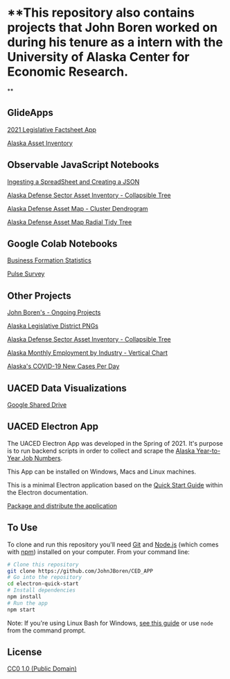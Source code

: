 # **This repository also contains projects that John Boren worked on during his tenure as a intern with the University of Alaska Center for Economic Research.
**

## GlideApps

[2021 Legislative Factsheet App](https://uaced-factsheet-2021.glideapp.io/
)

[Alaska Asset Inventory](https://alaskaassetinventroy.glideapp.io/
)
## Observable JavaScript Notebooks

[Ingesting a SpreadSheet and Creating a JSON](https://observablehq.com/@jables/ingesting-a-spreadsheet-and-creating-a-json)

[Alaska Defense Sector Asset Inventory - Collapsible Tree](https://observablehq.com/@jables/alaska-defense-asset-map-collapsible-tree)

[Alaska Defense Asset Map - Cluster Dendrogram](https://observablehq.com/@jables/alaska-defense-asset-map-cluster-dendrogram)

[Alaska Defense Asset Map Radial Tidy Tree](https://observablehq.com/@jables/alaska-defense-asset-map-radial-tidy-tree)

## Google Colab Notebooks

[Business Formation Statistics](https://colab.research.google.com/drive/1Amj_3wrv58ndd--fRemIkjk6GnEiA_59?usp=sharing)

[Pulse Survey](https://colab.research.google.com/drive/1S_OjtT4BHbyS7zJO81UC1jUPQU8vPtQT?usp=sharing)

## Other Projects

[John Boren's - Ongoing Projects](https://romantic-khorana-c70a6e.netlify.app/)

[Alaska Legislative District PNGs](https://romantic-khorana-c70a6e.netlify.app/districts.html)

[Alaska Defense Sector Asset Inventory - Collapsible Tree](https://romantic-khorana-c70a6e.netlify.app/ak_defense_asset_map)

[Alaska Monthly Employment by Industry - Vertical Chart](https://romantic-khorana-c70a6e.netlify.app/ak_y2y_jobs_vertical.html)

[Alaska's COVID-19 New Cases Per Day](https://romantic-khorana-c70a6e.netlify.app/ak_covid.html)

## UACED Data Visualizations

[Google Shared Drive](https://drive.google.com/drive/u/0/folders/0AEk9uHEYOIn8Uk9PVA)

## UACED Electron App

The UACED Electron App was developed in the Spring of 2021.  It's purpose is to run backend scripts in order to collect and scrape the [Alaska Year-to-Year Job Numbers](https://live.laborstats.alaska.gov/ces/ces.cfm?at=01&a=000000&adj=0).


This App can be installed on Windows, Macs and Linux machines.

This is a minimal Electron application based on the [Quick Start Guide](https://electronjs.org/docs/tutorial/quick-start) within the Electron documentation.

[Package and distribute the application](https://www.electronjs.org/docs/tutorial/quick-start#package-and-distribute-the-application)

## To Use

To clone and run this repository you'll need [Git](https://git-scm.com) and [Node.js](https://nodejs.org/en/download/) (which comes with [npm](http://npmjs.com)) installed on your computer. From your command line:

```bash
# Clone this repository
git clone https://github.com/JohnJBoren/CED_APP
# Go into the repository
cd electron-quick-start
# Install dependencies
npm install
# Run the app
npm start
```

Note: If you're using Linux Bash for Windows, [see this guide](https://www.howtogeek.com/261575/how-to-run-graphical-linux-desktop-applications-from-windows-10s-bash-shell/) or use `node` from the command prompt.

## License

[CC0 1.0 (Public Domain)](LICENSE.md)

